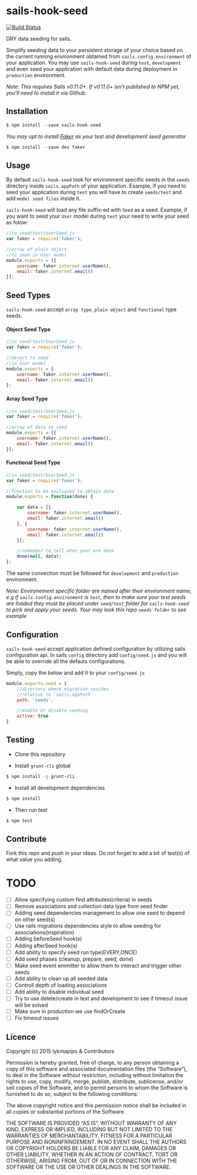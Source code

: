 sails-hook-seed
====================

[![Build Status](https://travis-ci.org/lykmapipo/sails-hook-seed.svg?branch=master)](https://travis-ci.org/lykmapipo/sails-hook-seed)


DRY data seeding for sails.

Simplify seeding data to your persistent storage of your choice based on the current running environment obtained from `sails.config.environment` of your application. You may use `sails-hook-seed` during `test`, `development` and even seed your application with default data during deployment in `production` environment.

*Note: This requires Sails v0.11.0+.  If v0.11.0+ isn't published to NPM yet, you'll need to install it via Github.*

## Installation
```js
$ npm install --save sails-hook-seed
```

*You may opt to install [Faker](https://github.com/marak/Faker.js/) as your test and development seed generator*
```js
$ npm install --save-dev faker
```

## Usage
By default `sails-hook-seed` look for environment specific seeds in the `seeds` directory inside `sails.appPath` of your application. Example, if you need to seed your application during `test` you will have to create `seeds/test` and add `model seed files` inside it.

`sails-hook-seed` will load any file suffix-ed with `Seed` as a seed. Example, if you want to seed your `User` model during `test` your need to write your seed as folow:

```js
//in seed/test/UserSeed.js
var faker = require('faker');

//array of plain object
//to seed in User model
module.exports = [{
    username: faker.internet.userName(),
    email: faker.internet.email()
}];
```

## Seed Types
`sails-hook-seed` accept `array type`, `plain object` and `functional` type seeds.

#### Object Seed Type
```js
//in seed/test/UserSeed.js
var faker = require('faker');

//object to seed
//in User model
module.exports = {
    username: faker.internet.userName(),
    email: faker.internet.email()
};
```

#### Array Seed Type
```js
//in seed/test/UserSeed.js
var faker = require('faker');

//array of data to seed
module.exports = [{
    username: faker.internet.userName(),
    email: faker.internet.email()
}];
```

#### Functional Seed Type
```js
//in seed/test/UserSeed.js
var faker = require('faker');

//function to be evaluated to obtain data
module.exports = function(done) {

    var data = [{
        username: faker.internet.userName(),
        email: faker.internet.email()
    }, {
        username: faker.internet.userName(),
        email: faker.internet.email()
    }];

    //remember to tell when your are done
    done(null, data);
};
```


The same convection must be followed for `development` and `production` environment.

*Note: Environement specific folder are named after their environment name, e.g if `sails.config.environment` is `test`, then to make sure your test seeds are loaded they must be placed under `seed/test` folder for `sails-hook-seed` to pick and apply your seeds. Your may look this repo `seeds folder` to see example*

## Configuration
`sails-hook-seed` accept application defined configuration by utilizing sails configuration api. In sails `config` directory add `config/seed.js` and you will be able to override all the defauts configurations.

Simply, copy the below and add it to your `config/seed.js`
```js
module.exports.seed = {
    //directory where migration resides
    //relative to `sails.appPath`
    path: 'seeds',

    //enable or disable seeding
    active: true
}
```

## Testing

* Clone this repository

* Install `grunt-cli` global

```sh
$ npm install -g grunt-cli
```

* Install all development dependencies

```sh
$ npm install
```

* Then run test

```sh
$ npm test
```

## Contribute

Fork this repo and push in your ideas. 
Do not forget to add a bit of test(s) of what value you adding.

# TODO
- [ ] Allow specifying custom find attributes(criteria) in seeds
- [ ] Remove associations and collection data type from seed finder
- [ ] Adding seed dependencies management to allow one seed to depend on other seed(s)
- [ ] Use rails migrations dependencies style to allow seeding for associations(inspiration)
- [ ] Adding beforeSeed hook(s)
- [ ] Adding afterSeed hook(s)
- [ ] Add ability to specify seed run type(EVERY,ONCE)
- [ ] Add seed phases (cleanup, prepare, seed, done)
- [ ] Make seed event emmitter to allow them to interact and trigger other seeds
- [ ] Add ability to clean up all seeded data
- [ ] Controll depth of loading associations
- [ ] Add ability to disable individual seed
- [ ] Try to use delete/create in test and development to see if timeout issue will be solved
- [ ] Make sure in production we use findOrCreate
- [ ] Fix timeout issues

## Licence

Copyright (c) 2015 lykmapipo & Contributors

Permission is hereby granted, free of charge, to any person obtaining a copy of this software and associated documentation files (the “Software”), to deal in the Software without restriction, including without limitation the rights to use, copy, modify, merge, publish, distribute, sublicense, and/or sell copies of the Software, and to permit persons to whom the Software is furnished to do so, subject to the following conditions:

The above copyright notice and this permission notice shall be included in all copies or substantial portions of the Software.

THE SOFTWARE IS PROVIDED “AS IS”, WITHOUT WARRANTY OF ANY KIND, EXPRESS OR IMPLIED, INCLUDING BUT NOT LIMITED TO THE WARRANTIES OF MERCHANTABILITY, FITNESS FOR A PARTICULAR PURPOSE AND NONINFRINGEMENT. IN NO EVENT SHALL THE AUTHORS OR COPYRIGHT HOLDERS BE LIABLE FOR ANY CLAIM, DAMAGES OR OTHER LIABILITY, WHETHER IN AN ACTION OF CONTRACT, TORT OR OTHERWISE, ARISING FROM, OUT OF OR IN CONNECTION WITH THE SOFTWARE OR THE USE OR OTHER DEALINGS IN THE SOFTWARE. 
